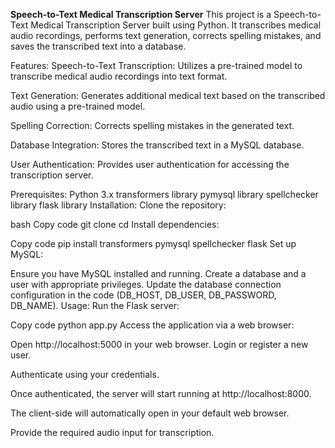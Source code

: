 **Speech-to-Text Medical Transcription Server**
This project is a Speech-to-Text Medical Transcription Server built using Python. It transcribes medical audio recordings, performs text generation, corrects spelling mistakes, and saves the transcribed text into a database.

Features:
Speech-to-Text Transcription: Utilizes a pre-trained model to transcribe medical audio recordings into text format.

Text Generation: Generates additional medical text based on the transcribed audio using a pre-trained model.

Spelling Correction: Corrects spelling mistakes in the generated text.

Database Integration: Stores the transcribed text in a MySQL database.

User Authentication: Provides user authentication for accessing the transcription server.

Prerequisites:
Python 3.x
transformers library
pymysql library
spellchecker library
flask library
Installation:
Clone the repository:

bash
Copy code
git clone <repository-url>
cd <repository-directory>
Install dependencies:

Copy code
pip install transformers pymysql spellchecker flask
Set up MySQL:

Ensure you have MySQL installed and running.
Create a database and a user with appropriate privileges.
Update the database connection configuration in the code (DB_HOST, DB_USER, DB_PASSWORD, DB_NAME).
Usage:
Run the Flask server:

Copy code
python app.py
Access the application via a web browser:

Open http://localhost:5000 in your web browser.
Login or register a new user.

Authenticate using your credentials.

Once authenticated, the server will start running at http://localhost:8000.

The client-side will automatically open in your default web browser.

Provide the required audio input for transcription.
